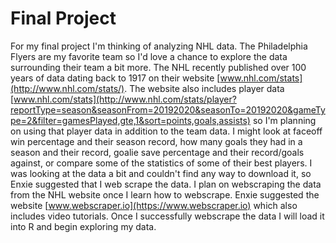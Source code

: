 # Final Project

For my final project I'm thinking of analyzing NHL data. The Philadelphia Flyers are my favorite team so I'd love a chance to explore the data surrounding their team a bit more. The NHL recently published over 100 years of data dating back to 1917 on their website [www.nhl.com/stats](http://www.nhl.com/stats/). The website also includes player data [www.nhl.com/stats](http://www.nhl.com/stats/player?reportType=season&seasonFrom=20192020&seasonTo=20192020&gameType=2&filter=gamesPlayed,gte,1&sort=points,goals,assists) so I'm planning on using that player data in addition to the team data. I might look at faceoff win percentage and their season record, how many goals they had in a season and their record, goalie save percentage and their record/goals against, or compare some of the statistics of some of their best players. I was looking at the data a bit and couldn't find any way to download it, so Enxie suggested that I web scrape the data. I plan on webscraping the data from the NHL website once I learn how to webscrape. Enxie suggested the website [www.webscraper.io](https://www.webscraper.io) which also includes video tutorials. Once I successfully webscrape the data I will load it into R and begin exploring my data.